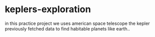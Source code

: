 # keplers-exploration
in this  practice project we uses american space telescope the kepler previously fetched data to find habitable planets like earth..
